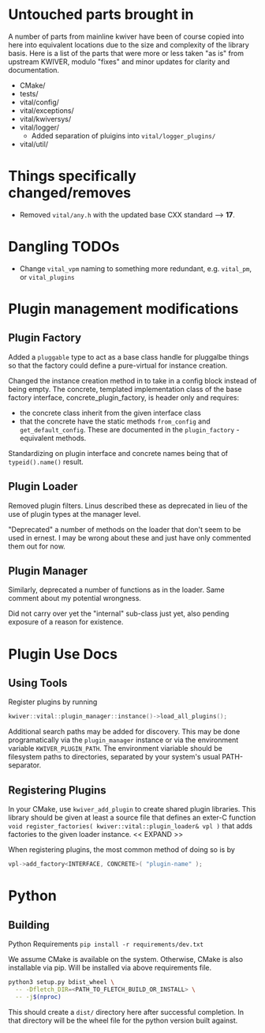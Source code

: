 # Untouched parts brought in
A number of parts from mainline kwiver have been of course copied into here into
equivalent locations due to the size and complexity of the library basis.
Here is a list of the parts that were more or less taken "as is" from upstream
KWIVER, modulo "fixes" and minor updates for clarity and documentation.

* CMake/
* tests/
* vital/config/
* vital/exceptions/
* vital/kwiversys/
* vital/logger/
  * Added separation of pluigins into `vital/logger_plugins/`
* vital/util/


# Things specifically changed/removes
* Removed `vital/any.h` with the updated base CXX standard --> **17**.


# Dangling TODOs
* Change `vital_vpm` naming to something more redundant, e.g. `vital_pm`, or
  `vital_plugins`


# Plugin management modifications
## Plugin Factory
Added a `pluggable` type to act as a base class handle for pluggalbe things so
that the factory could define a pure-virtual for instance creation.

Changed the instance creation method in to take in a config block instead of
being empty.
The concrete, templated implementation class of the base factory interface,
concrete_plugin_factory, is header only and requires:
  * the concrete class inherit from the given interface class
  * that the concrete have the static methods `from_config` and
    `get_default_config`. These are documented in the `plugin_factory`
    -equivalent methods.

Standardizing on plugin interface and concrete names being that of `typeid().name()`
result.

## Plugin Loader
Removed plugin filters. Linus described these as deprecated in lieu of the use
of plugin types at the manager level.

"Deprecated" a number of methods on the loader that don't seem to be used in
ernest.
I may be wrong about these and just have only commented them out for now.

## Plugin Manager
Similarly, deprecated a number of functions as in the loader.
Same comment about my potential wrongness.

Did not carry over yet the "internal" sub-class just yet, also pending exposure
of a reason for existence.

# Plugin Use Docs
## Using Tools
Register plugins by running
```c++
kwiver::vital::plugin_manager::instance()->load_all_plugins();
```
Additional search paths may be added for discovery.
This may be done programatically via the `plugin_manager` instance or via
the environment variable `KWIVER_PLUGIN_PATH`.
The environment viariable should be filesystem paths to directories, separated
by your system's usual PATH-separator.

## Registering Plugins
In your CMake, use `kwiver_add_plugin` to create shared plugin libraries.
This library should be given at least a source file that defines an exter-C
function `void register_factories( kwiver::vital::plugin_loader& vpl )` that
adds factories to the given loader instance.
<< EXPAND >>

When registering plugins, the most common method of doing so is by
```c++
vpl->add_factory<INTERFACE, CONCRETE>( "plugin-name" );
```

# Python
## Building
Python Requirements
`pip install -r requirements/dev.txt`

We assume CMake is available on the system.
Otherwise, CMake is also installable via pip.
Will be installed via above requirements file.

```bash
python3 setup.py bdist_wheel \
  -- -Dfletch_DIR=<PATH_TO_FLETCH_BUILD_OR_INSTALL> \
  -- -j$(nproc)
```

This should create a `dist/` directory here after successful completion.
In that directory will be the wheel file for the python version built against.

